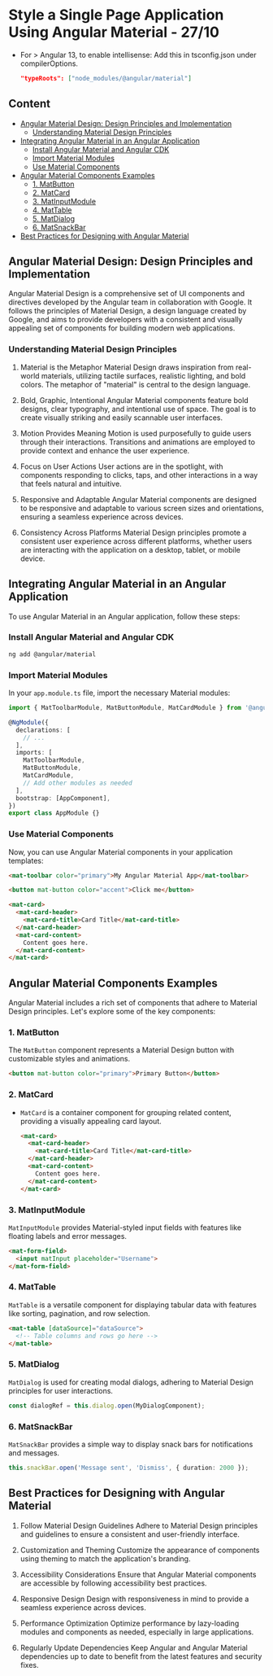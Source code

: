 <!-- omit in toc -->
# Style a Single Page Application Using Angular Material - 27/10

- For > Angular 13, to enable intellisense: Add this in tsconfig.json under compilerOptions.

    ```json
    "typeRoots": ["node_modules/@angular/material"]
    ```

<!-- omit in toc -->
## Content

- [Angular Material Design: Design Principles and Implementation](#angular-material-design-design-principles-and-implementation)
  - [Understanding Material Design Principles](#understanding-material-design-principles)
- [Integrating Angular Material in an Angular Application](#integrating-angular-material-in-an-angular-application)
  - [Install Angular Material and Angular CDK](#install-angular-material-and-angular-cdk)
  - [Import Material Modules](#import-material-modules)
  - [Use Material Components](#use-material-components)
- [Angular Material Components Examples](#angular-material-components-examples)
  - [1. MatButton](#1-matbutton)
  - [2. MatCard](#2-matcard)
  - [3. MatInputModule](#3-matinputmodule)
  - [4. MatTable](#4-mattable)
  - [5. MatDialog](#5-matdialog)
  - [6. MatSnackBar](#6-matsnackbar)
- [Best Practices for Designing with Angular Material](#best-practices-for-designing-with-angular-material)

## Angular Material Design: Design Principles and Implementation

Angular Material Design is a comprehensive set of UI components and directives developed by the Angular team in collaboration with Google. It follows the principles of Material Design, a design language created by Google, and aims to provide developers with a consistent and visually appealing set of components for building modern web applications.

### Understanding Material Design Principles

1. Material is the Metaphor
Material Design draws inspiration from real-world materials, utilizing tactile surfaces, realistic lighting, and bold colors. The metaphor of "material" is central to the design language.

2. Bold, Graphic, Intentional
Angular Material components feature bold designs, clear typography, and intentional use of space. The goal is to create visually striking and easily scannable user interfaces.

3. Motion Provides Meaning
Motion is used purposefully to guide users through their interactions. Transitions and animations are employed to provide context and enhance the user experience.

4. Focus on User Actions
User actions are in the spotlight, with components responding to clicks, taps, and other interactions in a way that feels natural and intuitive.

5. Responsive and Adaptable
Angular Material components are designed to be responsive and adaptable to various screen sizes and orientations, ensuring a seamless experience across devices.

6. Consistency Across Platforms
Material Design principles promote a consistent user experience across different platforms, whether users are interacting with the application on a desktop, tablet, or mobile device.

## Integrating Angular Material in an Angular Application

To use Angular Material in an Angular application, follow these steps:

### Install Angular Material and Angular CDK

```bash
ng add @angular/material
```

### Import Material Modules

In your `app.module.ts` file, import the necessary Material modules:

```typescript
import { MatToolbarModule, MatButtonModule, MatCardModule } from '@angular/material';

@NgModule({
  declarations: [
    // ...
  ],
  imports: [
    MatToolbarModule,
    MatButtonModule,
    MatCardModule,
    // Add other modules as needed
  ],
  bootstrap: [AppComponent],
})
export class AppModule {}
```

### Use Material Components

Now, you can use Angular Material components in your application templates:

```html
<mat-toolbar color="primary">My Angular Material App</mat-toolbar>

<button mat-button color="accent">Click me</button>

<mat-card>
  <mat-card-header>
    <mat-card-title>Card Title</mat-card-title>
  </mat-card-header>
  <mat-card-content>
    Content goes here.
  </mat-card-content>
</mat-card>
```

## Angular Material Components Examples

Angular Material includes a rich set of components that adhere to Material Design principles. Let's explore some of the key components:

### 1. MatButton

The `MatButton` component represents a Material Design button with customizable styles and animations.

   ```html
   <button mat-button color="primary">Primary Button</button>
   ```

### 2. MatCard

- `MatCard` is a container component for grouping related content, providing a visually appealing card layout.

   ```html
   <mat-card>
     <mat-card-header>
       <mat-card-title>Card Title</mat-card-title>
     </mat-card-header>
     <mat-card-content>
       Content goes here.
     </mat-card-content>
   </mat-card>
   ```

### 3. MatInputModule

`MatInputModule` provides Material-styled input fields with features like floating labels and error messages.

   ```html
   <mat-form-field>
     <input matInput placeholder="Username">
   </mat-form-field>
   ```

### 4. MatTable

`MatTable` is a versatile component for displaying tabular data with features like sorting, pagination, and row selection.

   ```html
   <mat-table [dataSource]="dataSource">
     <!-- Table columns and rows go here -->
   </mat-table>
   ```

### 5. MatDialog

`MatDialog` is used for creating modal dialogs, adhering to Material Design principles for user interactions.

   ```typescript
   const dialogRef = this.dialog.open(MyDialogComponent);
   ```

### 6. MatSnackBar

`MatSnackBar` provides a simple way to display snack bars for notifications and messages.

   ```typescript
   this.snackBar.open('Message sent', 'Dismiss', { duration: 2000 });
   ```

## Best Practices for Designing with Angular Material

1. Follow Material Design Guidelines
Adhere to Material Design principles and guidelines to ensure a consistent and user-friendly interface.

2. Customization and Theming
Customize the appearance of components using theming to match the application's branding.

3. Accessibility Considerations
Ensure that Angular Material components are accessible by following accessibility best practices.

4. Responsive Design
Design with responsiveness in mind to provide a seamless experience across devices.

5. Performance Optimization
Optimize performance by lazy-loading modules and components as needed, especially in large applications.

6. Regularly Update Dependencies
Keep Angular and Angular Material dependencies up to date to benefit from the latest features and security fixes.
